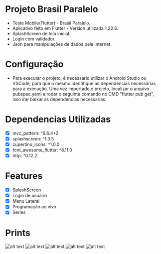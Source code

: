 # Projeto Brasil Paralelo
- Teste Mobile(Flutter) - Brasil Paralelo.
- Aplicativo feito em Flutter - Version utilizada 1.22.6.
- SplashScreen de tela inicial.
- Login com validador.
- Json para manipulações de dados pela internet.

# Configuração
- Para executar o projeto, é necessário utilizar o Android Studio ou VSCode, para que o mesmo identifique as dependências necessárias para a execução. Uma vez importado o projeto, localizar o arquivo pubspec.yaml e rodar o seguinte comando no CMD "flutter pub get", isso irar baixar as dependencias necessarias.

# Dependencias Utilizadas
- [x] mvc_pattern: ^6.6.4+2
- [x] splashscreen: ^1.3.5
- [x] cupertino_icons: ^1.0.0
- [x] font_awesome_flutter: ^8.11.0
- [x] http: ^0.12.2

# Features
- [x] SplashScreen
- [x] Login de usuario
- [x] Menu Lateral
- [x] Programação ao vivo
- [x] Series

# Prints
![alt text](https://minhasnotasfmu.000webhostapp.com/brasilparalelo/01.png)
![alt text](https://minhasnotasfmu.000webhostapp.com/brasilparalelo/02.png)
![alt text](https://minhasnotasfmu.000webhostapp.com/brasilparalelo/03.png)
![alt text](https://minhasnotasfmu.000webhostapp.com/brasilparalelo/04.png)
![alt text](https://minhasnotasfmu.000webhostapp.com/brasilparalelo/05.png)
